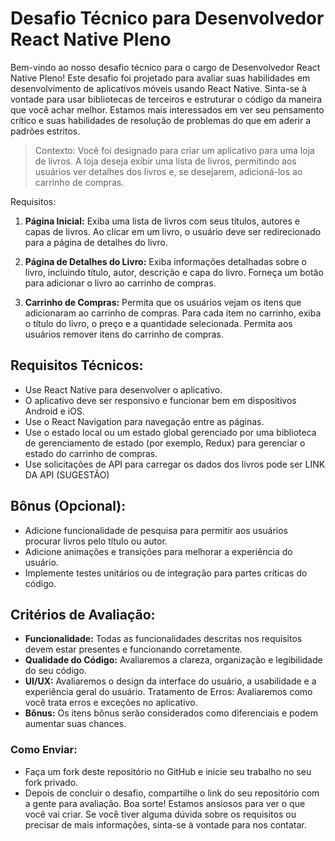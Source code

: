 # Desafio Técnico para Desenvolvedor React Native Pleno

Bem-vindo ao nosso desafio técnico para o cargo de Desenvolvedor React Native Pleno! Este desafio foi projetado para avaliar suas habilidades em desenvolvimento de aplicativos móveis usando React Native. Sinta-se à vontade para usar bibliotecas de terceiros e estruturar o código da maneira que você achar melhor. Estamos mais interessados em ver seu pensamento crítico e suas habilidades de resolução de problemas do que em aderir a padrões estritos.

> Contexto: Você foi designado para criar um aplicativo para uma loja de livros. A loja deseja exibir uma lista de livros, permitindo aos usuários ver detalhes dos livros e, se desejarem, adicioná-los ao carrinho de compras.

Requisitos:

1. **Página Inicial:** Exiba uma lista de livros com seus títulos, autores e capas de livros.
Ao clicar em um livro, o usuário deve ser redirecionado para a página de detalhes do livro.

2. **Página de Detalhes do Livro:**  Exiba informações detalhadas sobre o livro, incluindo título, autor, descrição e capa do livro.
Forneça um botão para adicionar o livro ao carrinho de compras.
3. **Carrinho de Compras:** Permita que os usuários vejam os itens que adicionaram ao carrinho de compras.
Para cada item no carrinho, exiba o título do livro, o preço e a quantidade selecionada. Permita aos usuários remover itens do carrinho de compras.

## Requisitos Técnicos:
- Use React Native para desenvolver o aplicativo.
- O aplicativo deve ser responsivo e funcionar bem em dispositivos Android e iOS.
- Use o React Navigation para navegação entre as páginas.
- Use o estado local ou um estado global gerenciado por uma biblioteca de gerenciamento de estado (por exemplo, Redux) para gerenciar o estado do carrinho de compras.
- Use solicitações de API para carregar os dados dos livros pode ser LINK DA API (SUGESTÃO)
  

## Bônus (Opcional):
- Adicione funcionalidade de pesquisa para permitir aos usuários procurar livros pelo título ou autor.
- Adicione animações e transições para melhorar a experiência do usuário.
- Implemente testes unitários ou de integração para partes críticas do código.

## Critérios de Avaliação:
- **Funcionalidade:** Todas as funcionalidades descritas nos requisitos devem estar presentes e funcionando corretamente.
- **Qualidade do Código:** Avaliaremos a clareza, organização e legibilidade do seu código.
- **UI/UX:** Avaliaremos o design da interface do usuário, a usabilidade e a experiência geral do usuário.
Tratamento de Erros: Avaliaremos como você trata erros e exceções no aplicativo.
- **Bônus:** Os itens bônus serão considerados como diferenciais e podem aumentar suas chances.

### Como Enviar:
- Faça um fork deste repositório no GitHub e inicie seu trabalho no seu fork privado.
- Depois de concluir o desafio, compartilhe o link do seu repositório com a gente para avaliação.
Boa sorte! Estamos ansiosos para ver o que você vai criar. Se você tiver alguma dúvida sobre os requisitos ou precisar de mais informações, sinta-se à vontade para nos contatar.




